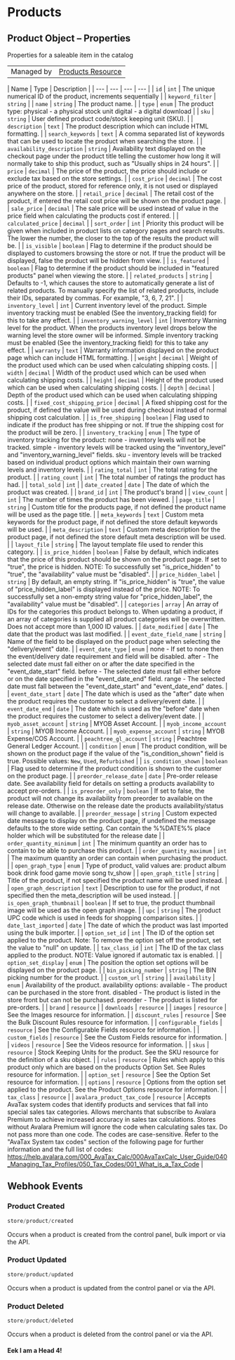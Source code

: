 # Products

## Product Object – Properties

Properties for a saleable item in the catalog

|||
|---|---|
| Managed by | [Products Resource](/api/?BasicAuth#products-resource)

| Name | Type | Description |
| --- | --- | --- | --- |
| `id` | `int` | The unique numerical ID of the product, increments sequentially |
| `keyword_filter` | `string` |
| `name` | `string` | The product name. |
| `type` | `enum` | The product type: physical - a physical stock unit digital - a digital download |
| `sku` | `string` | User defined product code/stock keeping unit (SKU). |
| `description` | `text` | The product description which can include HTML formatting. |
| `search_keywords` | `text` | A comma separated list of keywords that can be used to locate the product when searching the store. |
| `availability_description` | `string` | Availability text displayed on the checkout page under the product title telling the customer how long it will normally take to ship this product, such as "Usually ships in 24 hours". |
| `price` | `decimal` | The price of the product, the price should include or exclude tax based on the store settings. |
| `cost_price` | `decimal` | The cost price of the product, stored for reference only, it is not used or displayed anywhere on the store. |
| `retail_price` | `decimal` | The retail cost of the product, if entered the retail cost price will be shown on the product page. |
| `sale_price` | `decimal` | The sale price will be used instead of value in the price field when calculating the products cost if entered. |
| `calculated_price` | `decimal` |
| `sort_order` | `int` | Priority this product will be given when included in product lists on category pages and search results. The lower the number, the closer to the top of the results the product will be. |
| `is_visible` | `boolean` | Flag to determine if the product should be displayed to customers browsing the store or not. If true the product will be displayed, false the product will be hidden from view. |
| `is_featured` | `boolean` | Flag to determine if the product should be included in "featured products" panel when viewing the store. |
| `related_products` | `string` | Defaults to -1, which causes the store to automatically generate a list of related products. To manually specify the list of related products, include their IDs, separated by commas. For example, "3, 6, 7, 21". |
| `inventory_level` | `int` | Current inventory level of the product. Simple inventory tracking must be enabled (See the inventory_tracking field) for this to take any effect. |
| `inventory_warning_level` | `int` | Inventory Warning level for the product. When the products inventory level drops below the warning level the store owner will be informed. Simple inventory tracking must be enabled (See the inventory_tracking field) for this to take any effect. |
| `warranty` | `text` | Warranty information displayed on the product page which can include HTML formatting. |
| `weight` | `decimal` | Weight of the product used which can be used when calculating shipping costs. |
| `width` | `decimal` | Width of the product used which can be used when calculating shipping costs. |
| `height` | `decimal` | Height of the product used which can be used when calculating shipping costs. |
| `depth` | `decimal` | Depth of the product used which can be used when calculating shipping costs. |
| `fixed_cost_shipping_price` | `decimal` | A fixed shipping cost for the product, if defined the value will be used during checkout instead of normal shipping cost calculation. |
| `is_free_shipping` | `boolean` | Flag used to indicate if the product has free shipping or not. If true the shipping cost for the product will be zero. |
| `inventory_tracking` | `enum` | The type of inventory tracking for the product: none - inventory levels will not be tracked. simple - inventory levels will be tracked using the "inventory_level" and "inventory_warning_level" fields. sku - inventory levels will be tracked based on individual product options which maintain their own warning levels and inventory levels. |
| `rating_total` | `int` | The total rating for the product. |
| `rating_count` | `int` | The total number of ratings the product has had. |
| `total_sold` | `int` |
| `date_created` | `date` | The date of which the product was created. |
| `brand_id` | `int` | The product's brand |
| `view_count` | `int` | The number of times the product has been viewed. |
| `page_title` | `string` | Custom title for the products page, if not defined the product name will be used as the page title. |
| `meta_keywords` | `text` | Custom meta keywords for the product page, if not defined the store default keywords will be used. |
| `meta_description` | `text` | Custom meta description for the product page, if not defined the store default meta description will be used. |
| `layout_file` | `string` | The layout template file used to render this category. |
| `is_price_hidden` | `boolean` | False by default, which indicates that the price of this product should be shown on the product page. If set to "true", the price is hidden. NOTE: To successfully set "is_price_hidden" to "true", the "availability" value must be "disabled". |
| `price_hidden_label` | `string` | By default, an empty string. If "is_price_hidden" is "true", the value of "price_hidden_label" is displayed instead of the price. NOTE: To successfully set a non-empty string value for "price_hidden_label", the "availability" value must be "disabled". |
| `categories` | `array` | An array of IDs for the categories this product belongs to. When updating a product, if an array of categories is supplied all product categories will be overwritten. Does not accept more than 1,000 ID values. |
| `date_modified` | `date` | The date that the product was last modified. |
| `event_date_field_name` | `string` | Name of the field to be displayed on the product page when selecting the "delivery/event" date. |
| `event_date_type` | `enum` | none - If set to none then the event/delivery date requirement and field will be disabled. after - The selected date must fall either on or after the date specified in the "event_date_start" field. before - The selected date must fall either before or on the date specified in the "event_date_end" field. range - The selected date must fall between the "event_date_start" and "event_date_end" dates. |
| `event_date_start` | `date` | The date which is used as the "after" date when the product requires the customer to select a delivery/event date. |
| `event_date_end` | `date` | The date which is used as the "before" date when the product requires the customer to select a delivery/event date. |
| `myob_asset_account` | `string` | MYOB Asset Account. |
| `myob_income_account` | `string` | MYOB Income Account. |
| `myob_expense_account` | `string` | MYOB Expense/COS Account. |
| `peachtree_gl_account` | `string` | Peachtree General Ledger Account. |
| `condition` | `enum` | The product condition, will be shown on the product page if the value of the "is_condition_shown" field is true. Possible values: `New`, `Used`, `Refurbished` |
| `is_condition_shown` | `boolean` | Flag used to determine if the product condition is shown to the customer on the product page. |
| `preorder_release_date` | `date` | Pre-order release date. See availability field for details on setting a products availability to accept pre-orders. |
| `is_preorder_only` | `boolean` | If set to false, the product will not change its availability from preorder to available on the release date. Otherwise on the release date the products availability/status will change to available. |
| `preorder_message` | `string` | Custom expected date message to display on the product page, if undefined the message defaults to the store wide setting. Can contain the %%DATE%% place holder which will be substituted for the release date |
| `order_quantity_minimum` | `int` | The minimum quantity an order has to contain to be able to purchase this product. |
| `order_quantity_maximum` | `int` | The maximum quantity an order can contain when purchasing the product. |
| `open_graph_type` | `enum` | Type of product, valid values are: product album book drink food game movie song tv_show |
| `open_graph_title` | `string` | Title of the product, if not specified the product name will be used instead. |
| `open_graph_description` | `text` | Description to use for the product, if not specified then the meta_description will be used instead. |
| `is_open_graph_thumbnail` | `boolean` | If set to true, the product thumbnail image will be used as the open graph image. |
| `upc` | `string` | The product UPC code which is used in feeds for shopping comparison sites. |
| `date_last_imported` | `date` | The date of which the product was last imported using the bulk importer. |
| `option_set_id` | `int` | The ID of the option set applied to the product. Note: To remove the option set off the product, set the value to "null" on update. |
| `tax_class_id` | `int` | The ID of the tax class applied to the product. NOTE: Value ignored if automatic tax is enabled. |
| `option_set_display` | `enum` | The position the option set options will be displayed on the product page. |
| `bin_picking_number` | `string` | The BIN picking number for the product. |
| `custom_url` | `string` |
| `availability` | `enum` | Availability of the product. availability options: available - The product can be purchased in the store front. disabled - The product is listed in the store front but can not be purchased. preorder - The product is listed for pre-orders. |
| `brand` | `resource` |
| `downloads` | `resource` |
| `images` | `resource` | See the Images resource for information. |
| `discount_rules` | `resource` | See the Bulk Discount Rules resource for information. |
| `configurable_fields` | `resource` | See the Configurable Fields resource for information. |
| `custom_fields` | `resource` | See the Custom Fields resource for information. |
| `videos` | `resource` | See the Videos resource for information. |
| `skus` | `resource` | Stock Keeping Units for the product. See the SKU resource for the definition of a sku object. |
| `rules` | `resource` | Rules which apply to this product only which are based on the products Option Set. See Rules resource for information. |
| `option_set` | `resource` | See the Option Set resource for information. |
| `options` | `resource` | Options from the option set applied to the product. See the Product Options resource for information. |
| `tax_class` | `resource` |
| `avalara_product_tax_code` | `resource` | Accepts AvaTax system codes that identify products and services that fall into special sales tax categories. Allows merchants that subscribe to Avalara Premium to achieve increased accuracy in sales tax calculations. Stores without Avalara Premium will ignore the code when calculating sales tax. Do not pass more than one code. The codes are case-sensitive. Refer to the "AvaTax System tax codes" section of the following page for further information and the full list of codes: https://help.avalara.com/000_AvaTax_Calc/000AvaTaxCalc_User_Guide/040_Managing_Tax_Profiles/050_Tax_Codes/001_What_is_a_Tax_Code |

## Webhook Events

### Product Created

```js
store/product/created
```

Occurs when a product is created from the control panel, bulk import or via the API.

### Product Updated

```js
store/product/updated
```

Occurs when a product is updated from the control panel or via the API.


### Product Deleted

```js
store/product/deleted
```

Occurs when a product is deleted from the control panel or via the API.

#### Eek I am a Head 4!

